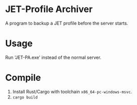 # JET-Profile Archiver
A program to backup a JET profile before the server starts.

# Usage
Run 'JET-PA.exe' instead of the normal server.

# Compile

1. Install Rust/Cargo with toolchain `x86_64-pc-windows-msvc`.
2. `cargo build`

